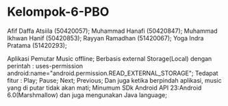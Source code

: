# Kelompok-6-PBO
Afif Daffa Atsiila (50420057); 
Muhammad Hanafi (50420847); 
Muhammad Ikhwan Hanif (50420853); 
Rayyan Ramadhan (51420067); 
Yoga Indra Pratama (51420293);

Aplikasi Pemutar Music offline;
Berbasis external Storage(Local) dengan perintah :
                                                    uses-permission android:name="android.permission.READ_EXTERNAL_STORAGE";
Tedapat fitur : 
                Play;
                Pause;
                Next;
                Previous;
                Dan juga ketika berpindah aplikasi, music yang di putar tidak akan mati;
Minumum SDk Android API 23:Android 6.0(Marshmallow) dan juga mengunakan Java language;

